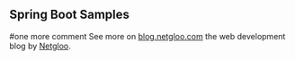 ## Spring Boot Samples
#one more comment 
See more on [blog.netgloo.com](http://blog.netgloo.com) the web development blog by [Netgloo](http://netgloo.com).
